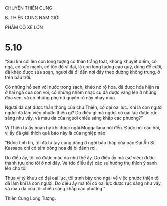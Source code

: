 CHUYỆN THIÊN CUNG

B. THIÊN CUNG NAM GIỚI

PHẨM CỖ XE LỚN

# 5.10

“Sau khi cỡi lên con long tượng có thân trắng toát, không khuyết điểm, có ngà, có sức mạnh, có tốc độ vĩ đại, là con long tượng cao quý, dùng để cưỡi, đã khéo được sửa soạn, ngươi đã đi đến nơi đây theo đường không trung, ở trên bầu trời.

Có những hồ sen với nước trong sạch, khéo nở rộ hoa, đã được hóa hiện ra ở hai ngà của con voi, có những nhóm nhạc cụ đã được vang lên ở những đóa sen, và có những phụ nữ quyến rũ này nhảy múa.

Ngươi đã đạt được thần thông của chư Thiên, có đại oai lực. Khi là con người ngươi đã làm việc phước thiện gì? Do điều gì mà ngươi có oai lực được rực sáng như vầy, và màu da của ngươi chiếu sáng khắp các phương?”

Vị Thiên tử ấy hoan hỷ khi được ngài Moggallāna hỏi đến. Ðược hỏi câu hỏi, vị ấy đã giải thích quả báo này là của nghiệp nào:

“Được tịnh tín, tôi đã tự tay cúng dâng ở ngôi bảo tháp của bậc Đại Ẩn Sĩ Kassapa chỉ có tám bông hoa đã bị đánh rơi.

Do điều ấy, tôi có được màu da như thế ấy. Do điều ấy mà (sự việc) được thành tựu cho tôi ở nơi đây. Và (do điều ấy) các sự hưởng thụ thích ý sanh lên cho tôi.

Thưa vị tỳ khưu có đại oai lực, tôi trình bày cho ngài về việc phước thiện tôi đã làm khi là con người. Do điều ấy mà tôi có oai lực được rực sáng như vầy, và màu da của tôi chiếu sáng khắp các phương.”

Thiên Cung Long Tượng.
